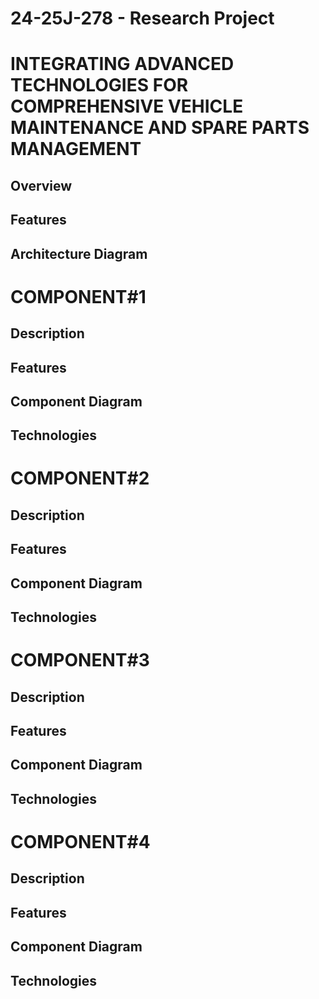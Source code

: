 # 24-25J-278 - Research Project

# INTEGRATING ADVANCED TECHNOLOGIES FOR COMPREHENSIVE VEHICLE MAINTENANCE AND SPARE PARTS MANAGEMENT
## Overview
## Features
## Architecture Diagram



# COMPONENT#1
## Description
## Features
## Component Diagram
## Technologies

# COMPONENT#2
## Description
## Features
## Component Diagram
## Technologies

# COMPONENT#3
## Description
## Features
## Component Diagram
## Technologies

# COMPONENT#4
## Description
## Features
## Component Diagram
## Technologies




